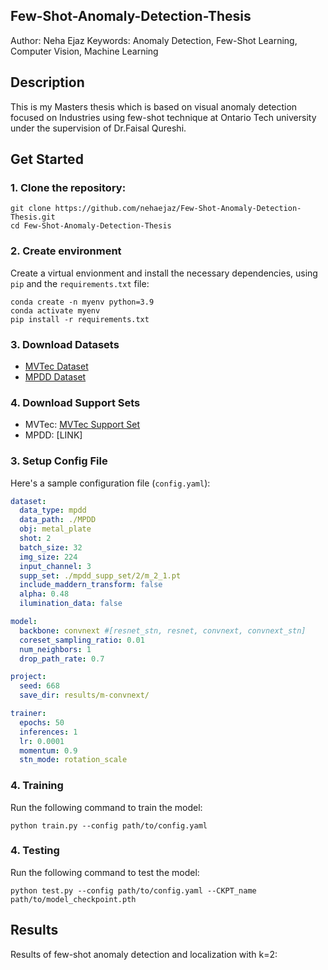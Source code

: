 ## Few-Shot-Anomaly-Detection-Thesis

Author: Neha Ejaz
Keywords: Anomaly Detection, Few-Shot Learning, Computer Vision, Machine Learning


## Description
This is my Masters thesis which is based on visual anomaly detection focused on Industries using few-shot technique at Ontario Tech university under the supervision of Dr.Faisal Qureshi.

## Get Started

### 1. Clone the repository:
```
git clone https://github.com/nehaejaz/Few-Shot-Anomaly-Detection-Thesis.git
cd Few-Shot-Anomaly-Detection-Thesis
```

### 2. Create environment
Create a virtual envionment and install the necessary dependencies, using `pip` and the `requirements.txt` file:

```
conda create -n myenv python=3.9
conda activate myenv
pip install -r requirements.txt

```

### 3. Download Datasets
- [MVTec Dataset](https://www.mvtec.com/company/research/datasets/mvtec-ad/downloads)
- [MPDD Dataset](https://github.com/stepanje/MPDD)

### 4. Download Support Sets
- MVTec: [MVTec Support Set](https://drive.google.com/file/d/1AZcc77cmDfkWA8f8cs-j-CUuFFQ7tPoK/view)
- MPDD: [LINK]


### 3. Setup Config File
Here's a sample configuration file (`config.yaml`):

```yaml
dataset:
  data_type: mpdd
  data_path: ./MPDD
  obj: metal_plate
  shot: 2
  batch_size: 32
  img_size: 224
  input_channel: 3
  supp_set: ./mpdd_supp_set/2/m_2_1.pt
  include_maddern_transform: false
  alpha: 0.48
  ilumination_data: false

model:
  backbone: convnext #[resnet_stn, resnet, convnext, convnext_stn]
  coreset_sampling_ratio: 0.01
  num_neighbors: 1
  drop_path_rate: 0.7

project:
  seed: 668
  save_dir: results/m-convnext/

trainer:
  epochs: 50
  inferences: 1
  lr: 0.0001
  momentum: 0.9
  stn_mode: rotation_scale

```

### 4. Training
Run the following command to train the model:

```
python train.py --config path/to/config.yaml

```

### 4. Testing
Run the following command to test the model:


```
python test.py --config path/to/config.yaml --CKPT_name path/to/model_checkpoint.pth

```

## Results
Results of few-shot anomaly detection and localization with k=2:


